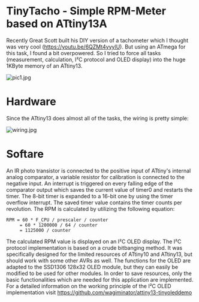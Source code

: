 # TinyTacho - Simple RPM-Meter based on ATtiny13A

Recently Great Scott built his DIY version of a tachometer which I thought was very cool (https://youtu.be/6QZMt4yyylU). But using an ATmega for this task, I found a bit overpowered. So I tried to force all tasks (measurement, calculation, I²C protocol and OLED display) into the huge 1KByte memory of an ATtiny13.

![pic1.jpg](https://github.com/wagiminator/ATtiny13-TinyTacho/blob/main/documentation/TinyTacho_pic1.jpg)

# Hardware
Since the ATtiny13 does almost all of the tasks, the wiring is pretty simple:

![wiring.jpg](https://github.com/wagiminator/ATtiny13-TinyTacho/blob/main/documentation/TinyTacho_Wiring.jpg)

# Softare
An IR photo transistor is connected to the positive input of ATtiny's internal analog comparator, a variable resistor for calibration is connected to the negative input. An interrupt is triggered on every falling edge of the comparator output which saves the current value of timer0 and restarts the timer. The 8-bit timer is expanded to a 16-bit one by using the timer overflow interrupt. The saved timer value contains the timer counts per revolution. The RPM is calculated by utilizing the following equation:
```
RPM = 60 * F_CPU / prescaler / counter
     = 60 * 1200000 / 64 / counter
     = 1125000 / counter
```
The calculated RPM value is displayed on an I²C OLED display. The I²C protocol implementation is based on a crude bitbanging method. It was specifically designed for the limited resources of ATtiny10 and ATtiny13, but should work with some other AVRs as well. The functions for the OLED are adapted to the SSD1306 128x32 OLED module, but they can easily be modified to be used for other modules. In order to save resources, only the basic functionalities which are needed for this application are implemented.
For a detailed information on the working principle of the I²C OLED implementation visit https://github.com/wagiminator/attiny13-tinyoleddemo
